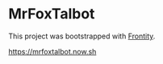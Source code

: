 # MrFoxTalbot

This project was bootstrapped with [Frontity](https://frontity.org/).

https://mrfoxtalbot.now.sh

